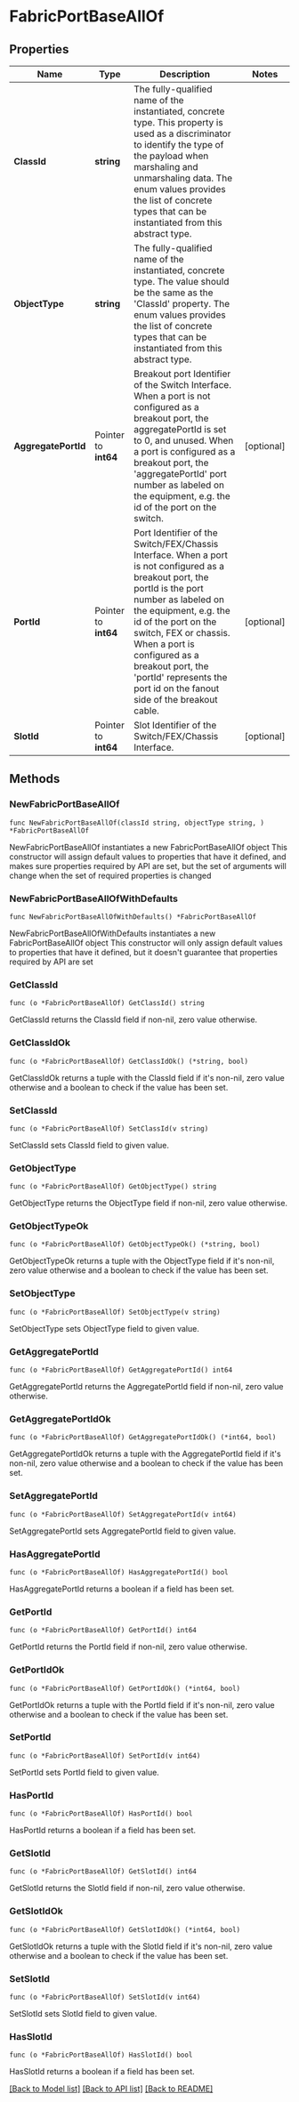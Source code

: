 # FabricPortBaseAllOf

## Properties

Name | Type | Description | Notes
------------ | ------------- | ------------- | -------------
**ClassId** | **string** | The fully-qualified name of the instantiated, concrete type. This property is used as a discriminator to identify the type of the payload when marshaling and unmarshaling data. The enum values provides the list of concrete types that can be instantiated from this abstract type. | 
**ObjectType** | **string** | The fully-qualified name of the instantiated, concrete type. The value should be the same as the &#39;ClassId&#39; property. The enum values provides the list of concrete types that can be instantiated from this abstract type. | 
**AggregatePortId** | Pointer to **int64** | Breakout port Identifier of the Switch Interface. When a port is not configured as a breakout port, the aggregatePortId is set to 0, and unused. When a port is configured as a breakout port, the &#39;aggregatePortId&#39; port number as labeled on the equipment, e.g. the id of the port on the switch. | [optional] 
**PortId** | Pointer to **int64** | Port Identifier of the Switch/FEX/Chassis Interface. When a port is not configured as a breakout port, the portId is the port number as labeled on the equipment, e.g. the id of the port on the switch, FEX or chassis. When a port is configured as a breakout port, the &#39;portId&#39; represents the port id on the fanout side of the breakout cable. | [optional] 
**SlotId** | Pointer to **int64** | Slot Identifier of the Switch/FEX/Chassis Interface. | [optional] 

## Methods

### NewFabricPortBaseAllOf

`func NewFabricPortBaseAllOf(classId string, objectType string, ) *FabricPortBaseAllOf`

NewFabricPortBaseAllOf instantiates a new FabricPortBaseAllOf object
This constructor will assign default values to properties that have it defined,
and makes sure properties required by API are set, but the set of arguments
will change when the set of required properties is changed

### NewFabricPortBaseAllOfWithDefaults

`func NewFabricPortBaseAllOfWithDefaults() *FabricPortBaseAllOf`

NewFabricPortBaseAllOfWithDefaults instantiates a new FabricPortBaseAllOf object
This constructor will only assign default values to properties that have it defined,
but it doesn't guarantee that properties required by API are set

### GetClassId

`func (o *FabricPortBaseAllOf) GetClassId() string`

GetClassId returns the ClassId field if non-nil, zero value otherwise.

### GetClassIdOk

`func (o *FabricPortBaseAllOf) GetClassIdOk() (*string, bool)`

GetClassIdOk returns a tuple with the ClassId field if it's non-nil, zero value otherwise
and a boolean to check if the value has been set.

### SetClassId

`func (o *FabricPortBaseAllOf) SetClassId(v string)`

SetClassId sets ClassId field to given value.


### GetObjectType

`func (o *FabricPortBaseAllOf) GetObjectType() string`

GetObjectType returns the ObjectType field if non-nil, zero value otherwise.

### GetObjectTypeOk

`func (o *FabricPortBaseAllOf) GetObjectTypeOk() (*string, bool)`

GetObjectTypeOk returns a tuple with the ObjectType field if it's non-nil, zero value otherwise
and a boolean to check if the value has been set.

### SetObjectType

`func (o *FabricPortBaseAllOf) SetObjectType(v string)`

SetObjectType sets ObjectType field to given value.


### GetAggregatePortId

`func (o *FabricPortBaseAllOf) GetAggregatePortId() int64`

GetAggregatePortId returns the AggregatePortId field if non-nil, zero value otherwise.

### GetAggregatePortIdOk

`func (o *FabricPortBaseAllOf) GetAggregatePortIdOk() (*int64, bool)`

GetAggregatePortIdOk returns a tuple with the AggregatePortId field if it's non-nil, zero value otherwise
and a boolean to check if the value has been set.

### SetAggregatePortId

`func (o *FabricPortBaseAllOf) SetAggregatePortId(v int64)`

SetAggregatePortId sets AggregatePortId field to given value.

### HasAggregatePortId

`func (o *FabricPortBaseAllOf) HasAggregatePortId() bool`

HasAggregatePortId returns a boolean if a field has been set.

### GetPortId

`func (o *FabricPortBaseAllOf) GetPortId() int64`

GetPortId returns the PortId field if non-nil, zero value otherwise.

### GetPortIdOk

`func (o *FabricPortBaseAllOf) GetPortIdOk() (*int64, bool)`

GetPortIdOk returns a tuple with the PortId field if it's non-nil, zero value otherwise
and a boolean to check if the value has been set.

### SetPortId

`func (o *FabricPortBaseAllOf) SetPortId(v int64)`

SetPortId sets PortId field to given value.

### HasPortId

`func (o *FabricPortBaseAllOf) HasPortId() bool`

HasPortId returns a boolean if a field has been set.

### GetSlotId

`func (o *FabricPortBaseAllOf) GetSlotId() int64`

GetSlotId returns the SlotId field if non-nil, zero value otherwise.

### GetSlotIdOk

`func (o *FabricPortBaseAllOf) GetSlotIdOk() (*int64, bool)`

GetSlotIdOk returns a tuple with the SlotId field if it's non-nil, zero value otherwise
and a boolean to check if the value has been set.

### SetSlotId

`func (o *FabricPortBaseAllOf) SetSlotId(v int64)`

SetSlotId sets SlotId field to given value.

### HasSlotId

`func (o *FabricPortBaseAllOf) HasSlotId() bool`

HasSlotId returns a boolean if a field has been set.


[[Back to Model list]](../README.md#documentation-for-models) [[Back to API list]](../README.md#documentation-for-api-endpoints) [[Back to README]](../README.md)


